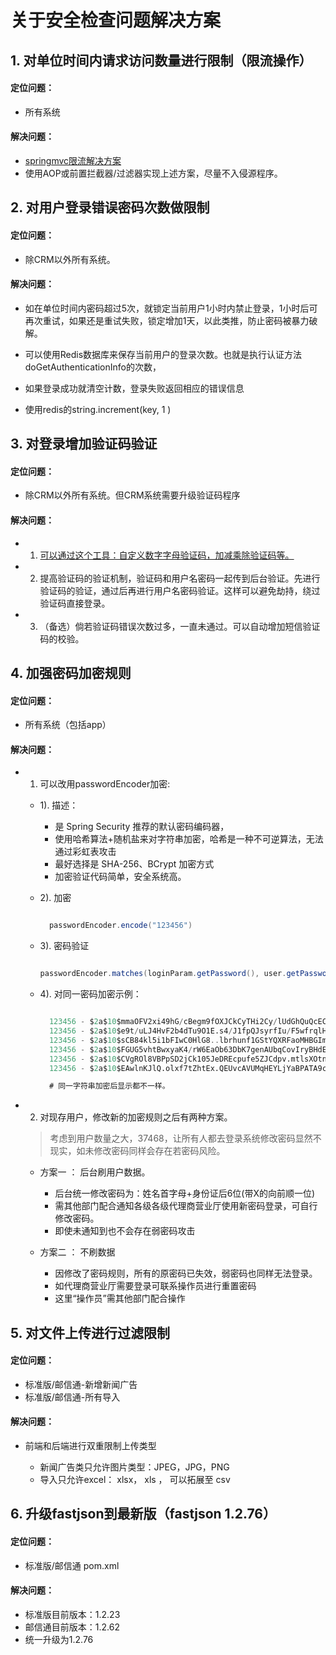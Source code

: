 # 关于安全检查问题解决方案

## 1. 对单位时间内请求访问数量进行限制（限流操作）

#### 定位问题： 

+ 所有系统

#### 解决问题： 

+ [springmvc限流解决方案](https://blog.csdn.net/u013305864/article/details/93804959)
+ 使用AOP或前置拦截器/过滤器实现上述方案，尽量不入侵源程序。


## 2. 对用户登录错误密码次数做限制

#### 定位问题： 

+ 除CRM以外所有系统。 


#### 解决问题： 

+ 如在单位时间内密码超过5次，就锁定当前用户1小时内禁止登录，1小时后可再次重试，如果还是重试失败，锁定增加1天，以此类推，防止密码被暴力破解。
 
+ 可以使用Redis数据库来保存当前用户的登录次数。也就是执行认证方法doGetAuthenticationInfo的次数，
+ 如果登录成功就清空计数，登录失败返回相应的错误信息
+ 使用redis的string.increment(key, 1 )



## 3. 对登录增加验证码验证

#### 定位问题： 

+ 除CRM以外所有系统。但CRM系统需要升级验证码程序 


#### 解决问题： 

+ 1. [可以通过这个工具：自定义数字字母验证码，加减乘除验证码等。](https://www.hutool.cn/docs/#/captcha/%E6%A6%82%E8%BF%B0) 
+ 2. 提高验证码的验证机制，验证码和用户名密码一起传到后台验证。先进行验证码的验证，通过后再进行用户名密码验证。这样可以避免劫持，绕过验证码直接登录。
+ 3. （备选）倘若验证码错误次数过多，一直未通过。可以自动增加短信验证码的校验。


## 4. 加强密码加密规则

#### 定位问题： 

+ 所有系统（包括app）

#### 解决问题： 

+ 1. 可以改用passwordEncoder加密: 
    + 1). 描述： 
        + 是 Spring Security 推荐的默认密码编码器，
        + 使用哈希算法+随机盐来对字符串加密，哈希是一种不可逆算法，无法通过彩虹表攻击   
        + 最好选择是 SHA-256、BCrypt 加密方式
        + 加密验证代码简单，安全系统高。

  + 2). 加密


    ```java

      passwordEncoder.encode("123456")

    ```

  + 3). 密码验证

      ```java

      passwordEncoder.matches(loginParam.getPassword(), user.getPassword())

      ```
  + 4). 对同一密码加密示例： 
      
      ``` sql 
    
        123456 - $2a$10$mmaOFV2xi49hG/cBegm9fOXJCkCyTHi2Cy/lUdGhQuQcECBj5mHRe
        123456 - $2a$10$e9t/uLJ4HvF2b4dTu9O1E.s4/J1fpQJsyrfIu/F5wfrqlHeBTWS1y
        123456 - $2a$10$sCB84kl5i1bFIwC0HlG8..lbrhunf1GStYQXRFaoMHBGImgWf5TEK
        123456 - $2a$10$FGUG5vhtBwxyaK4/rW6EaOb63DbK7genAUbqCovIryBHdE3b38XaG
        123456 - $2a$10$CVgROl8VBPpSD2jCk105JeDREcpufe5ZJCdpv.mtlsXOtndp6F1ki
        123456 - $2a$10$EAwlnKJlQ.olxf7tZhtEx.QEUvcAVUMqHEYLjYaBPATA9c/KvzaEm

        # 同一字符串加密后显示都不一样。

      ```
+ 2. 对现存用户，修改新的加密规则之后有两种方案。
 
    > 考虑到用户数量之大，37468，让所有人都去登录系统修改密码显然不现实，如未修改密码同样会存在若密码风险。


    + 方案一 ： 后台刷用户数据。

      + 后台统一修改密码为：姓名首字母+身份证后6位(带X的向前顺一位)
      + 需其他部门配合通知各级各级代理商营业厅使用新密码登录，可自行修改密码。
      + 即使未通知到也不会存在弱密码攻击

    + 方案二 ： 不刷数据
  
      + 因修改了密码规则，所有的原密码已失效，弱密码也同样无法登录。
      + 如代理商营业厅需要登录可联系操作员进行重置密码
      + 这里“操作员”需其他部门配合操作





## 5. 对文件上传进行过滤限制


#### 定位问题： 

+ 标准版/邮信通-新增新闻广告
+ 标准版/邮信通-所有导入


#### 解决问题： 

+ 前端和后端进行双重限制上传类型
  
  + 新闻广告类只允许图片类型：JPEG，JPG，PNG
  + 导入只允许excel： xlsx， xls  ， 可以拓展至 csv
  

## 6. 升级fastjson到最新版（fastjson 1.2.76）


#### 定位问题： 

+ 标准版/邮信通 pom.xml

#### 解决问题： 

  + 标准版目前版本：1.2.23
  + 邮信通目前版本：1.2.62
  + 统一升级为1.2.76